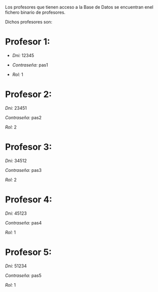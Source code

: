 Los profesores que tienen acceso a la Base de Datos se encuentran enel fichero binario de profesores.

Dichos profesores son:

# Profesor 1:

- *Dni:* 12345

- *Contraseña:* pas1

- *Rol:* 1


# Profesor 2:

 *Dni:* 23451

 *Contraseña:* pas2

 *Rol:* 2


# Profesor 3:

 *Dni:* 34512

 *Contraseña:* pas3

 *Rol:* 2

# Profesor 4:

 *Dni:* 45123

 *Contraseña:* pas4

 *Rol:* 1


# Profesor 5:

 *Dni:* 51234

 *Contraseña:* pas5

 *Rol:* 1

